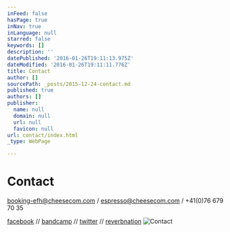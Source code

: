 ```yaml
---
inFeed: false
hasPage: true
inNav: true
inLanguage: null
starred: false
keywords: []
description: ''
datePublished: '2016-01-26T19:11:13.975Z'
dateModified: '2016-01-26T19:11:11.776Z'
title: Contact
author: []
sourcePath: _posts/2015-12-24-contact.md
published: true
authors: []
publisher:
  name: null
  domain: null
  url: null
  favicon: null
url: contact/index.html
_type: WebPage

---
```

# Contact

booking-efh@cheesecom.com / espresso@cheesecom.com / +41(0)76 679 70 35

[facebook][0] // [bandcamp][1] // [twitter][2] // [reverbnation][3]
![Contact](https://s3-us-west-2.amazonaws.com/the-grid-img/p/7d6c8354f11b7dfb09e2a118780e3225d56d206f.jpg)

[0]: https://www.facebook.com/espressofromhell
[1]: http://espressofromhell.bandcamp.com/
[2]: https://twitter.com/efhmusic
[3]: http://www.reverbnation.com/espressofromhell